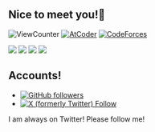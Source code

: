   ## Nice to meet you!🤘
  
  ![ViewCounter](https://komarev.com/ghpvc/?username=AC2K)
  [![AtCoder](https://img.shields.io/endpoint?url=https%3A%2F%2Fatcoder-badges.now.sh%2Fapi%2Fatcoder%2Fjson%2FAC2K)](https://atcoder.jp/users/AC2K)
  [![CodeForces](https://img.shields.io/endpoint?url=https%3A%2F%2Fatcoder-badges.now.sh%2Fapi%2Fcodeforces%2Fjson%2FAC2K)](https://codeforces.com/profile/AC2K)
  
  [![](https://github-readme-stats.vercel.app/api?username=AC2-K&show_icons=true&theme=github_dark)](https://github.com/anuraghazra/github-readme-stats)
  [![](http://github-profile-summary-cards.vercel.app/api/cards/profile-details?username=AC2-K&theme=github_dark)](https://github.com/vn7n24fzkq/github-profile-summary-cards)
  [![](http://github-profile-summary-cards.vercel.app/api/cards/repos-per-language?username=AC2-K&theme=github_dark&exclude=true)](https://github.com/vn7n24fzkq/github-profile-summary-cards)
  [![](http://github-profile-summary-cards.vercel.app/api/cards/productive-time?username=AC2-K&theme=github_dark)](https://github.com/vn7n24fzkq/github-profile-summary-cards)
  ## Accounts!
  - [![GitHub followers](https://img.shields.io/github/followers/AC2-K?style=social)](https://github.com/AC2-K?tab=followers)
  - [![X (formerly Twitter) Follow](https://img.shields.io/twitter/follow/ac2000_cp)](https://twitter.com/ac2000_cp)

  I am always on Twitter! Please follow me!
